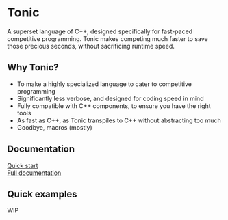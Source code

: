 # Tonic
A superset language of C++, designed specifically for fast-paced competitive programming. Tonic makes competing much faster to save those precious seconds, without sacrificing runtime speed.

## Why Tonic?
- To make a highly specialized language to cater to competitive programming
- Significantly less verbose, and designed for coding speed in mind
- Fully compatible with C++ components, to ensure you have the right tools
- As fast as C++, as Tonic transpiles to C++ without abstracting too much
- Goodbye, macros (mostly)

## Documentation
[Quick start](about:blank)<br />
[Full documentation](about:blank)

## Quick examples
WIP